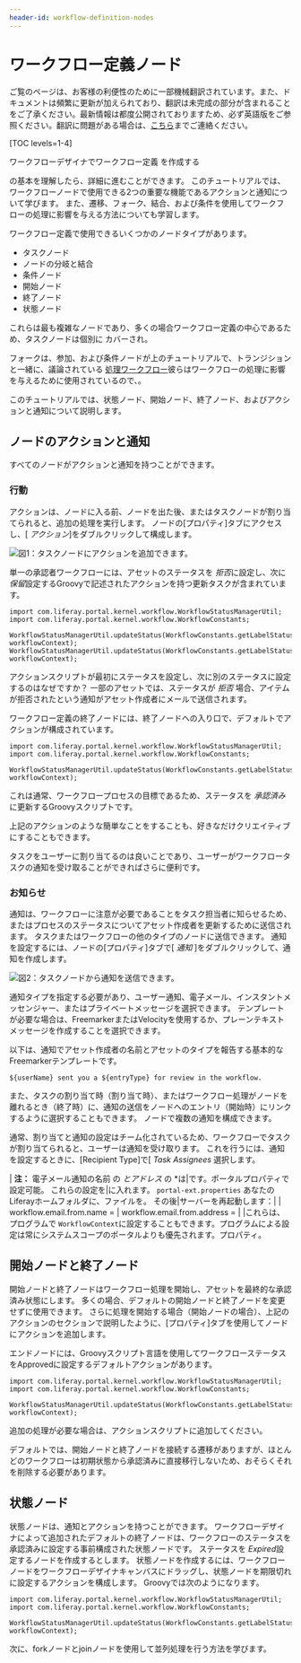 ```yaml
---
header-id: workflow-definition-nodes
---
```


# ワークフロー定義ノード

<p class="alert alert-info"><span class="wysiwyg-color-blue120">ご覧のページは、お客様の利便性のために一部機械翻訳されています。また、ドキュメントは頻繁に更新が加えられており、翻訳は未完成の部分が含まれることをご了承ください。最新情報は都度公開されておりますため、必ず英語版をご参照ください。翻訳に問題がある場合は、<a href="mailto:support-content-jp@liferay.com">こちら</a>までご連絡ください。</span></p>

[TOC levels=1-4]

ワークフローデザイナでワークフロー定義</a> を作成する


の基本を理解したら、詳細に進むことができます。 このチュートリアルでは、ワークフローノードで使用できる2つの重要な機能であるアクションと通知について学びます。 また、遷移、フォーク、結合、および条件を使用してワークフローの処理に影響を与える方法についても学習します。</p> 

ワークフロー定義で使用できるいくつかのノードタイプがあります。

  - タスクノード
  - ノードの分岐と結合
  - 条件ノード
  - 開始ノード
  - 終了ノード
  - 状態ノード

これらは最も複雑なノードであり、多くの場合ワークフロー定義の中心であるため、タスクノードは個別に カバーされ[](/docs/7-1/user/-/knowledge_base/u/creating-tasks-in-workflow-designer)。</p> 

フォークは、参加、および条件ノードが上のチュートリアルで、トランジションと一緒に、議論されている [処理ワークフロー](/docs/7-1/user/-/knowledge_base/u/affecting-the-processing-of-workflow-definitions)彼らはワークフローの処理に影響を与えるために使用されているので、。

このチュートリアルでは、状態ノード、開始ノード、終了ノード、およびアクションと通知について説明します。



## ノードのアクションと通知

すべてのノードがアクションと通知を持つことができます。



### 行動

アクションは、ノードに入る前、ノードを出た後、またはタスクノードが割り当てられると、追加の処理を実行します。 ノードの[プロパティ]タブにアクセスし、[ *アクション*]をダブルクリックして構成します。

![図1：タスクノードにアクションを追加できます。](../../../images-dxp/workflow-designer-action.png)

単一の承認者ワークフローには、アセットのステータスを *拒否*に設定し、次に *保留*設定するGroovyで記述されたアクションを持つ更新タスクが含まれています。

    import com.liferay.portal.kernel.workflow.WorkflowStatusManagerUtil;
    import com.liferay.portal.kernel.workflow.WorkflowConstants;
    
    WorkflowStatusManagerUtil.updateStatus(WorkflowConstants.getLabelStatus("denied"), workflowContext);
    WorkflowStatusManagerUtil.updateStatus(WorkflowConstants.getLabelStatus("pending"), workflowContext);
    

アクションスクリプトが最初にステータスを設定し、次に別のステータスに設定するのはなぜですか？ 一部のアセットでは、ステータスが *拒否* 場合、アイテムが拒否されたという通知がアセット作成者にメールで送信されます。

ワークフロー定義の終了ノードには、終了ノードへの入り口で、デフォルトでアクションが構成されています。

    import com.liferay.portal.kernel.workflow.WorkflowStatusManagerUtil;
    import com.liferay.portal.kernel.workflow.WorkflowConstants;
    
    WorkflowStatusManagerUtil.updateStatus(WorkflowConstants.getLabelStatus("approved"), workflowContext);
    

これは通常、ワークフロープロセスの目標であるため、ステータスを *承認済み*に更新するGroovyスクリプトです。

上記のアクションのような簡単なことをすることも、好きなだけクリエイティブにすることもできます。

<!-- Let's add an example of something creative. -Rich -->

タスクをユーザーに割り当てるのは良いことであり、ユーザーがワークフロータスクの通知を受け取ることができればさらに便利です。



### お知らせ

通知は、ワークフローに注意が必要であることをタスク担当者に知らせるため、またはプロセスのステータスについてアセット作成者を更新するために送信されます。 タスクまたはワークフローの他のタイプのノードに送信できます。 通知を設定するには、ノードの[プロパティ]タブで[ *通知* ]をダブルクリックして、通知を作成します。

![図2：タスクノードから通知を送信できます。](../../../images-dxp/workflow-designer-notification.png)

通知タイプを指定する必要があり、ユーザー通知、電子メール、インスタントメッセンジャー、またはプライベートメッセージを選択できます。 テンプレートが必要な場合は、FreemarkerまたはVelocityを使用するか、プレーンテキストメッセージを作成することを選択できます。

以下は、通知でアセット作成者の名前とアセットのタイプを報告する基本的なFreemarkerテンプレートです。

    ${userName} sent you a ${entryType} for review in the workflow.
    

また、タスクの割り当て時（割り当て時）、またはワークフロー処理がノードを離れるとき（終了時）に、通知の送信をノードへのエントリ（開始時）にリンクするように選択することもできます。 ノードで複数の通知を構成できます。

通常、割り当てと通知の設定はチーム化されているため、ワークフローでタスクが割り当てられると、ユーザーは通知を受け取ります。 これを行うには、通知を設定するときに、[Recipient Type]で[ *Task Assignees* 選択します。

| **注：** 電子メール通知の名前</em> の *とアドレス* の *は|です。ポータルプロパティで設定可能。 これらの設定を|に入れます。 `portal-ext.properties` あなたのLiferayホームフォルダに、ファイルを。 その後|サーバーを再起動します：| | workflow.email.from.name = | workflow.email.from.address = | |これらは、プログラムで `WorkflowContext`に設定することもできます。プログラムによる設定は常にシステムスコープのポータルよりも優先されます。プロパティ。</p> 



## 開始ノードと終了ノード

開始ノードと終了ノードはワークフロー処理を開始し、アセットを最終的な承認済み状態にします。 多くの場合、デフォルトの開始ノードと終了ノードを変更せずに使用できます。 さらに処理を開始する場合（開始ノードの場合）、上記のアクションのセクションで説明したように、[プロパティ]タブを使用してノードにアクションを追加します。

エンドノードには、Groovyスクリプト言語を使用してワークフローステータスをApprovedに設定するデフォルトアクションがあります。

    import com.liferay.portal.kernel.workflow.WorkflowStatusManagerUtil;
    import com.liferay.portal.kernel.workflow.WorkflowConstants;
    
    WorkflowStatusManagerUtil.updateStatus(WorkflowConstants.getLabelStatus("approved"), workflowContext);
    

追加の処理が必要な場合は、アクションスクリプトに追加してください。

デフォルトでは、開始ノードと終了ノードを接続する遷移がありますが、ほとんどのワークフローは初期状態から承認済みに直接移行しないため、おそらくそれを削除する必要があります。



## 状態ノード

状態ノードは、通知とアクションを持つことができます。 ワークフローデザイナによって追加されたデフォルトの終了ノードは、ワークフローのステータスを承認済みに設定する事前構成された状態ノードです。 ステータスを *Expired*設定するノードを作成するとします。 状態ノードを作成するには、ワークフローノードをワークフローデザイナキャンバスにドラッグし、状態ノードを期限切れに設定するアクションを構成します。 Groovyでは次のようになります。

    import com.liferay.portal.kernel.workflow.WorkflowStatusManagerUtil;
    import com.liferay.portal.kernel.workflow.WorkflowConstants;
    
    WorkflowStatusManagerUtil.updateStatus(WorkflowConstants.getLabelStatus("expired"), workflowContext);
    

次に、forkノードとjoinノードを使用して並列処理を行う方法を学びます。

<!-- ## Related Topics [](id=related-topics)

[Workflow Forms](discover/portal/-/knowledge_base/7-1/workflow-forms)

[Using Workflow](discover/portal/-/knowledge_base/7-1/enabling-workflow)

[Liferay's Workflow Framework](/docs/7-1/tutorials/-/knowledge_base/t/liferays-workflow-framework)

[Creating Simple Applications](discover/portal/-/knowledge_base/7-1/creating-simple-applications) -->

